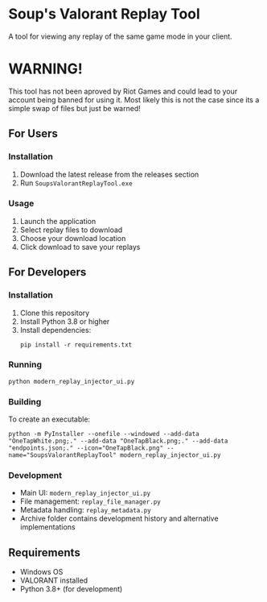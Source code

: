 # Soup's Valorant Replay Tool

A tool for viewing any replay of the same game mode in your client.
# WARNING! 
This tool has not been aproved by Riot Games and could lead to your account being banned for using it. Most likely this is not the case since its a simple swap of files but just be warned!

## For Users

### Installation
1. Download the latest release from the releases section
2. Run `SoupsValorantReplayTool.exe`

### Usage
1. Launch the application
2. Select replay files to download
3. Choose your download location
4. Click download to save your replays

## For Developers

### Installation
1. Clone this repository
2. Install Python 3.8 or higher
3. Install dependencies:
   ```
   pip install -r requirements.txt
   ```

### Running
```
python modern_replay_injector_ui.py
```

### Building
To create an executable:
```
python -m PyInstaller --onefile --windowed --add-data "OneTapWhite.png;." --add-data "OneTapBlack.png;." --add-data "endpoints.json;." --icon="OneTapBlack.png" --name="SoupsValorantReplayTool" modern_replay_injector_ui.py
```

### Development
- Main UI: `modern_replay_injector_ui.py`
- File management: `replay_file_manager.py`
- Metadata handling: `replay_metadata.py`
- Archive folder contains development history and alternative implementations

## Requirements
- Windows OS
- VALORANT installed
- Python 3.8+ (for development)